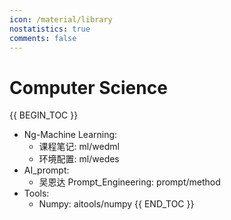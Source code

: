 ```yaml
---
icon: /material/library
nostatistics: true
comments: false
---
```

# Computer Science
<!-- !!! abstract ""
    本部分内容（除特别声明外）采用 [**署名-非商业性使用-保持一致 4.0 国际 (CC BY-NC-SA 4.0)**](https://creativecommons.org/licenses/by-nc-sa/4.0/) 许可协议进行许可。 -->
{{ BEGIN_TOC }}

- Ng-Machine Learning:
    - 课程笔记: ml/wedml
    - 环境配置: ml/wedes
- AI_prompt:
    - 吴恩达 Prompt_Engineering: prompt/method
- Tools:
    - Numpy: aitools/numpy
{{ END_TOC }}



